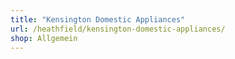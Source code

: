 ```yaml
---
title: "Kensington Domestic Appliances"
url: /heathfield/kensington-domestic-appliances/
shop: Allgemein
---
```

